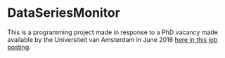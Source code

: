 # DataSeriesMonitor

This is a programming project made in response to a PhD vacancy made available by the Universiteit van Amsterdam in June 2016 <a href="https://www.findaphd.com/search/projectdetails.aspx?PJID=75855">here in this job posting</a>.
